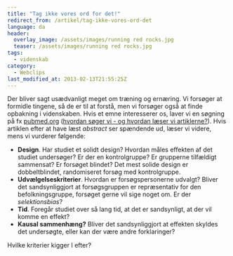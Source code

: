 ```yaml
---
title: "Tag ikke vores ord for det!"
redirect_from: /artikel/tag-ikke-vores-ord-det
language: da
header:
  overlay_image: /assets/images/running red rocks.jpg
  teaser: /assets/images/running red rocks.jpg
tags:
  - videnskab
category:
  - Webclips
last_modified_at: 2013-02-13T21:55:25Z
---
```


Der bliver sagt usædvanligt meget om træning og ernæring. Vi forsøger at formidle tingene, så de er til at forstå, men vi forsøger også at finde opbakning i videnskaben. Hvis et emne interesserer os, laver vi en søgning på fx [pubmed.org](http://pubmed.org) ([hvordan søger vi - og hvordan læser vi artiklerne?](http://www.motion-online.dk/sundhed_og_vaegt/sundhed_generelt/saadan_soeger_du_selv_videnskabelige_artikler/)). Hvis artiklen efter at have læst _abstract_ ser spændende ud, læser vi videre, mens vi vurderer følgende:

- **Design**. Har studiet et solidt design? Hvordan måles effekten af det studiet undersøger? Er der en kontrolgruppe? Er grupperne tilfældigt sammensat? Er forsøget blindet? Det mest solide design er dobbeltblindet, randomiseret forsøg med kontrolgruppe.
- **Udvælgelseskriterier**. Hvordan er forsøgspersonerne udvalgt? Bliver det sandsynliggjort at forsøgsgruppen er repræsentativ for den befolkningsgruppe, forsøget gerne vil sige noget om. Er der _selektionsbias_?
- **Tid**. Foregår studiet over så lang tid, at det er sandsynligt, at der vil komme en effekt?
- **Kausal sammenhæng?** Bliver det sandsynliggjort at effekten skyldes det undersøgte, eller kan der være andre forklaringer?

Hvilke kriterier kigger I efter?

